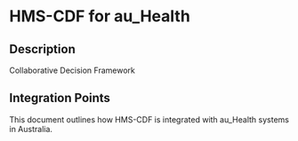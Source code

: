 # HMS-CDF for au_Health

## Description

Collaborative Decision Framework

## Integration Points

This document outlines how HMS-CDF is integrated with au_Health systems in Australia.
